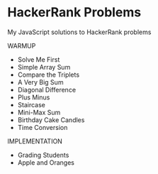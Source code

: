 # HackerRank Problems

My JavaScript solutions to HackerRank problems

WARMUP

- Solve Me First
- Simple Array Sum
- Compare the Triplets
- A Very Big Sum
- Diagonal Difference
- Plus Minus
- Staircase
- Mini-Max Sum
- Birthday Cake Candles
- Time Conversion

IMPLEMENTATION 

- Grading Students
- Apple and Oranges